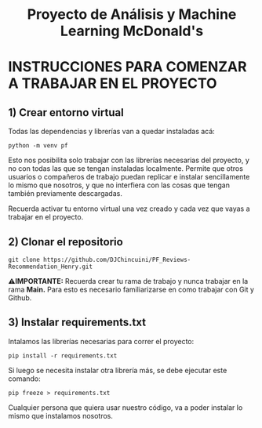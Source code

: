 <h1 align="center"><b>Proyecto de Análisis y Machine Learning McDonald's</b></h1>


# INSTRUCCIONES PARA COMENZAR A TRABAJAR EN EL PROYECTO

## 1) Crear entorno virtual

Todas las dependencias y librerías van a quedar instaladas acá:

```
python -m venv pf
```

Esto nos posibilita solo trabajar con las librerías necesarias del proyecto, y no con todas las que se tengan instaladas localmente. Permite que otros usuarios o compañeros de trabajo puedan replicar e instalar sencillamente lo mismo que nosotros, y que no interfiera con las cosas que tengan también previamente descargadas. 

Recuerda activar tu entorno virtual una vez creado y cada vez que vayas a trabajar en el proyecto.

## 2) Clonar el repositorio

```
git clone https://github.com/DJChincuini/PF_Reviews-Recommendation_Henry.git
```
**⚠️IMPORTANTE:** Recuerda crear tu rama de trabajo y nunca trabajar en la rama **Main.**
Para esto es necesario familiarizarse en como trabajar con Git y Github.

## 3) Instalar requirements.txt

Intalamos las librerías necesarias para correr el proyecto:
```
pip install -r requirements.txt
```

Si luego se necesita instalar otra librería más, se debe ejecutar este comando:
```
pip freeze > requirements.txt
```
Cualquier persona que quiera usar nuestro código, va a poder instalar lo mismo que instalamos nosotros.
